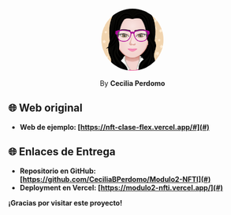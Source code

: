 <p align="center">
    <img src="./assets/img/myAvatar.png" width="25%" style="border-radius: 50%;">
</p>

<p align="center">
    By <b>Cecilia Perdomo<b>
</p>


## 🌐 Web original
- **Web de ejemplo:** [https://nft-clase-flex.vercel.app/#](#)

## 🌐 Enlaces de Entrega
- **Repositorio en GitHub:** [https://github.com/CeciliaBPerdomo/Modulo2-NFTI](#)
- **Deployment en Vercel:** [https://modulo2-nfti.vercel.app/](#)

¡Gracias por visitar este proyecto!

